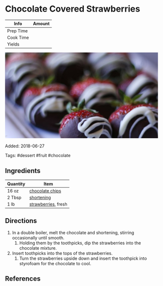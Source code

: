 # Chocolate Covered Strawberries

| Info      | Amount |
| --------- | ------ |
| Prep Time |        |
| Cook Time |        |
| Yields    |        |

![Chocolate covered strawberries](Media/chocolate-covered-strawberries.jpg)

Added: 2018-06-27

Tags: #dessert #fruit #chocolate

## Ingredients

| Quantity | Item                                                    |
| -------- | ------------------------------------------------------- |
| 16 oz    | [chocolate chips](../_ingredients/chocolate%20chips.md) |
| 2 Tbsp   | [shortening](../_ingredients/shortening.md)             |
| 1 lb     | [strawberries](../_ingredients/strawberries.md), fresh  |

## Directions

1. In a double boiler, melt the chocolate and shortening, stirring occasionally until smooth.
   1. Holding them by the toothpicks, dip the strawberries into the chocolate mixture.
2. Insert toothpicks into the tops of the strawberries.
   1. Turn the strawberries upside down and insert the toothpick into styrofoam for the chocolate to cool.

## References

[^1]: [Original recipe](https://www.allrecipes.com/recipe/21712/chocolate-covered-strawberries/)
